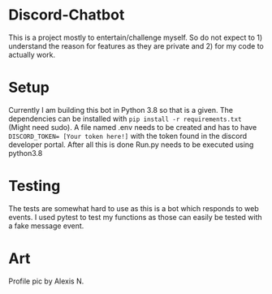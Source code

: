 # Discord-Chatbot
This is a project mostly to entertain/challenge myself. 
So do not expect to 1) understand the reason for features
as they are private and 2) for my code to actually work.

# Setup
Currently I am building this bot in Python 3.8 so that is a given.
The dependencies can be installed with `pip install -r requirements.txt` (Might need sudo).
A file named .env needs to be created and has to have `DISCORD_TOKEN= [Your token here!]` with the token found in the discord developer portal.
After all this is done Run.py needs to be executed using python3.8

# Testing
The tests are somewhat hard to use as this is a bot which responds to web events. I used pytest to test my functions as those can easily be tested with a fake message event.

# Art
Profile pic by Alexis N.
